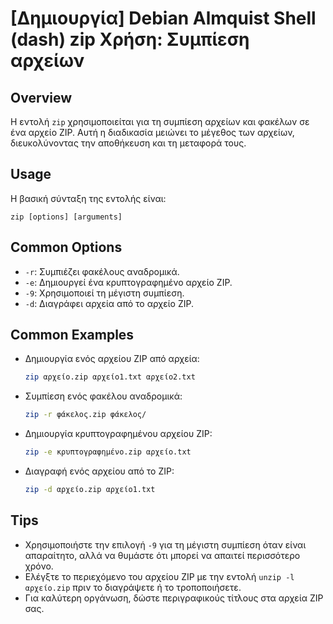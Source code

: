 # [Δημιουργία] Debian Almquist Shell (dash) zip Χρήση: Συμπίεση αρχείων

## Overview
Η εντολή `zip` χρησιμοποιείται για τη συμπίεση αρχείων και φακέλων σε ένα αρχείο ZIP. Αυτή η διαδικασία μειώνει το μέγεθος των αρχείων, διευκολύνοντας την αποθήκευση και τη μεταφορά τους.

## Usage
Η βασική σύνταξη της εντολής είναι:

```
zip [options] [arguments]
```

## Common Options
- `-r`: Συμπιέζει φακέλους αναδρομικά.
- `-e`: Δημιουργεί ένα κρυπτογραφημένο αρχείο ZIP.
- `-9`: Χρησιμοποιεί τη μέγιστη συμπίεση.
- `-d`: Διαγράφει αρχεία από το αρχείο ZIP.

## Common Examples
- Δημιουργία ενός αρχείου ZIP από αρχεία:
    ```bash
    zip αρχείο.zip αρχείο1.txt αρχείο2.txt
    ```

- Συμπίεση ενός φακέλου αναδρομικά:
    ```bash
    zip -r φάκελος.zip φάκελος/
    ```

- Δημιουργία κρυπτογραφημένου αρχείου ZIP:
    ```bash
    zip -e κρυπτογραφημένο.zip αρχείο.txt
    ```

- Διαγραφή ενός αρχείου από το ZIP:
    ```bash
    zip -d αρχείο.zip αρχείο1.txt
    ```

## Tips
- Χρησιμοποιήστε την επιλογή `-9` για τη μέγιστη συμπίεση όταν είναι απαραίτητο, αλλά να θυμάστε ότι μπορεί να απαιτεί περισσότερο χρόνο.
- Ελέγξτε το περιεχόμενο του αρχείου ZIP με την εντολή `unzip -l αρχείο.zip` πριν το διαγράψετε ή το τροποποιήσετε.
- Για καλύτερη οργάνωση, δώστε περιγραφικούς τίτλους στα αρχεία ZIP σας.
